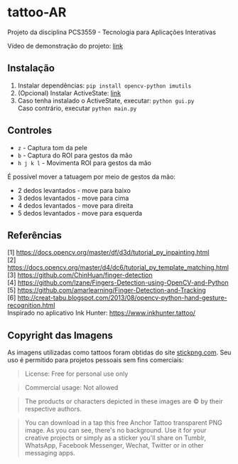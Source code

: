 # tattoo-AR
Projeto da disciplina PCS3559 - Tecnologia para Aplicações Interativas

Vídeo de demonstração do projeto: [link](https://youtu.be/hGGsoxIsnQA)

## Instalação
1. Instalar dependências: `pip install opencv-python imutils`
2. (Opcional) Instalar ActiveState: [link](https://www.activestate.com/products/tcl/downloads/)
3. Caso tenha instalado o ActiveState, executar: `python gui.py`\
Caso contrário, executar `python main.py`

## Controles
* `z` - Captura tom da pele
* `b` - Captura do ROI para gestos da mão
* `h j k l` - Movimenta ROI para gestos da mão

É possível mover a tatuagem por meio de gestos da mão:
* 2 dedos levantados - move para baixo
* 3 dedos levantados - move para cima
* 4 dedos levantados - move para direita
* 5 dedos levantados - move para esquerda

## Referências
[1] https://docs.opencv.org/master/df/d3d/tutorial_py_inpainting.html \
[2] https://docs.opencv.org/master/d4/dc6/tutorial_py_template_matching.html \
[3] https://github.com/ChinHuan/finger-detection \
[4] https://github.com/lzane/Fingers-Detection-using-OpenCV-and-Python \
[5] https://github.com/amarlearning/Finger-Detection-and-Tracking \
[6] http://creat-tabu.blogspot.com/2013/08/opencv-python-hand-gesture-recognition.html \
Inspirado no aplicativo Ink Hunter: https://www.inkhunter.tattoo/

## Copyright das Imagens
As imagens utilizadas como tattoos foram obtidas do site [stickpng.com](https://www.stickpng.com/cat/miscellaneous/tattoos?page=1). Seu uso é permitido para projetos pessoais sem fins comerciais:

>License: Free for personal use only

>Commercial usage: Not allowed

>The products or characters depicted in these images are © by their respective authors.

>You can download in a tap this free Anchor Tattoo transparent PNG image. As you can see, there's no background. Use it for your creative projects or simply as a sticker you'll share on Tumblr, WhatsApp, Facebook Messenger, Wechat, Twitter or in other messaging apps.
